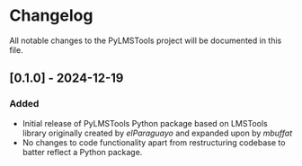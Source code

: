 # Changelog

All notable changes to the PyLMSTools project will be documented in this file.


## [0.1.0] - 2024-12-19
### Added
- Initial release of PyLMSTools Python package based on LMSTools library originally created by _elParaguayo_ and expanded upon by _mbuffat_
- No changes to code functionality apart from restructuring codebase to batter reflect a Python package.

